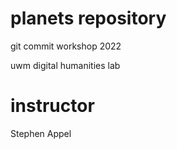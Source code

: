 # planets repository

git commit workshop 2022

uwm digital humanities lab

# instructor

 Stephen Appel
